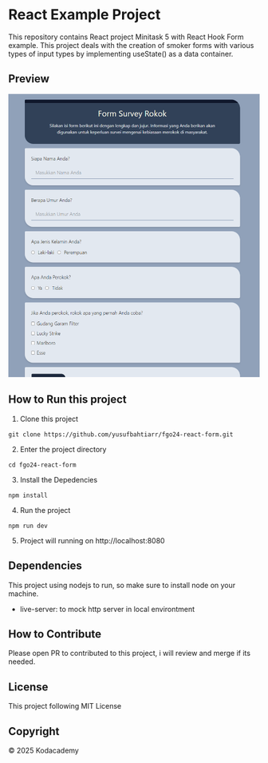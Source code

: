 # React Example Project
This repository contains React project Minitask 5 with React Hook Form example. This project deals with the creation of smoker forms with various types of input types by implementing useState() as a data container.

## Preview
![Preview](Screenshot.png)

## How to Run this project

1. Clone this project
```
git clone https://github.com/yusufbahtiarr/fgo24-react-form.git
```
2. Enter the project directory
```
cd fgo24-react-form
```
3. Install the Depedencies
```
npm install
```
4. Run the project
```
npm run dev
```
5. Project will running on http://localhost:8080

## Dependencies

This project using nodejs to run, so make sure to install node on your machine.
- live-server: to mock http server in local environtment

## How to Contribute

Please open PR to contributed to this project, i will review and merge if its needed.

## License

This project following MIT License

## Copyright
&copy; 2025 Kodacademy

